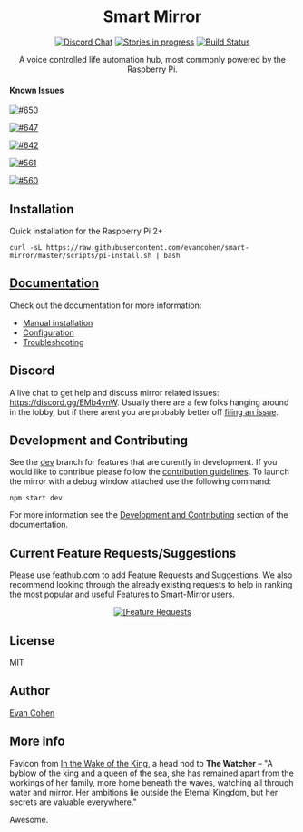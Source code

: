 <h1 align="center">Smart Mirror</h1>

<p align="center">
<a href="https://discord.gg/EMb4ynW"><img src="https://discordapp.com/api/guilds/258802311298547713/widget.png" alt="Discord Chat"/></a>
<a href="https://waffle.io/evancohen/smart-mirror"><img src="https://img.shields.io/waffle/label/evancohen/smart-mirror/status%3A%20in%20progress.svg?label=in%20progress" alt="Stories in progress" /></a>
<a href='https://travis-ci.org/evancohen/smart-mirror'><img src='https://travis-ci.org/evancohen/smart-mirror.svg?branch=master' alt='Build Status'/></a>
</p>
<p align="center">
A voice controlled life automation hub, most commonly powered by the Raspberry Pi.
</p>

#### Known Issues
[![#650](https://img.myrandomwebs.com/github/issues-state/evancohen/smart-mirror/650.svg)](https://github.com/evancohen/smart-mirror/issues/650)

[![#647](https://img.myrandomwebs.com/github/issues-state/evancohen/smart-mirror/647.svg)](https://github.com/evancohen/smart-mirror/issues/647)

[![#642](https://img.myrandomwebs.com/github/issues-state/evancohen/smart-mirror/642.svg)](https://github.com/evancohen/smart-mirror/issues/642)

[![#561](https://img.myrandomwebs.com/github/issues-state/evancohen/smart-mirror/561.svg)](https://github.com/evancohen/smart-mirror/issues/561)

[![#560](https://img.myrandomwebs.com/github/issues-state/evancohen/smart-mirror/560.svg)](https://github.com/evancohen/smart-mirror/issues/560)

## Installation
Quick installation for the Raspberry Pi 2+
```
curl -sL https://raw.githubusercontent.com/evancohen/smart-mirror/master/scripts/pi-install.sh | bash
```

## [Documentation](http://docs.smart-mirror.io)
Check out the documentation for more information:
- [Manual installation](https://docs.smart-mirror.io/docs/installation.html)
- [Configuration](https://docs.smart-mirror.io/docs/configuration.html) 
- [Troubleshooting](https://docs.smart-mirror.io/docs/troubleshooting.html)

## Discord
A live chat to get help and discuss mirror related issues: https://discord.gg/EMb4ynW. Usually there are a few folks hanging around in the lobby, but if there arent you are probably better off [filing an issue](https://github.com/evancohen/smart-mirror/issues/new).

## Development and Contributing
See the [dev](https://github.com/evancohen/smart-mirror/tree/dev) branch for features that are curently in development.
If you would like to contribue please follow the [contribution guidelines](https://github.com/evancohen/smart-mirror/blob/master/CONTRIBUTING.md).
To launch the mirror with a debug window attached use the following command:
```
npm start dev
```
For more information see the [Development and Contributing](http://docs.smart-mirror.io/docs/development_and_contributing.html) section of the documentation.

## Current Feature Requests/Suggestions
Please use feathub.com to add Feature Requests and Suggestions. We also recommend looking through the already existing requests to help in ranking the most popular and useful Features to Smart-Mirror users.  
  
<p align="center">
<a href="http://feathub.com/evancohen/smart-mirror"><img src="http://feathub.com/evancohen/smart-mirror?format=svg" alt="[Feature Requests"/></a>
</p>

## License
MIT

## Author
[Evan Cohen](http://evanbtcohen.com/)

## More info
Favicon from [In the Wake of the King](http://walkingmind.evilhat.com/2014/03/17/in-the-wake-of-the-king/), a head nod to **The Watcher** – "A byblow of the king and a queen of the sea, she has remained apart from the workings of her family, more home beneath the waves, watching all through water and mirror. Her ambitions lie outside the Eternal Kingdom, but her secrets are valuable everywhere."

Awesome.
